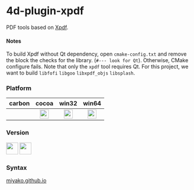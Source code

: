 # 4d-plugin-xpdf
PDF tools based on [Xpdf](https://www.xpdfreader.com/opensource.html).

#### Notes

To build Xpdf without Qt dependency, open ``cmake-config.txt`` and remove the block the checks for the library. (``#--- look for Qt``). Otherwise, CMake configure fails. Note that only the ``xpdf`` tool requires Qt. For this project, we want to build ``libfofi`` ``libgoo`` ``libxpdf_objs`` ``libsplash``.

### Platform

| carbon | cocoa | win32 | win64 |
|:------:|:-----:|:---------:|:---------:|
||<img src="https://cloud.githubusercontent.com/assets/1725068/22371562/1b091f0a-e4db-11e6-8458-8653954a7cce.png" width="24" height="24" />|<img src="https://cloud.githubusercontent.com/assets/1725068/22371562/1b091f0a-e4db-11e6-8458-8653954a7cce.png" width="24" height="24" />|<img src="https://cloud.githubusercontent.com/assets/1725068/22371562/1b091f0a-e4db-11e6-8458-8653954a7cce.png" width="24" height="24" />|

### Version

<img width="32" height="32" src="https://user-images.githubusercontent.com/1725068/73986501-15964580-4981-11ea-9ac1-73c5cee50aae.png"> <img src="https://user-images.githubusercontent.com/1725068/73987971-db2ea780-4984-11ea-8ada-e25fb9c3cf4e.png" width="32" height="32" />

### Syntax

[miyako.github.io](https://miyako.github.io/2020/04/19/4d-plugin-xpdf.html)
